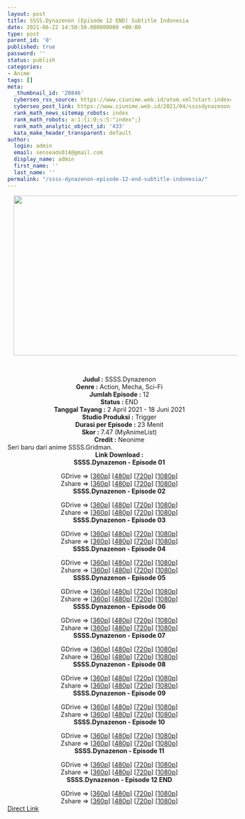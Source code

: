 ```yaml
---
layout: post
title: SSSS.Dynazenon (Episode 12 END) Subtitle Indonesia
date: 2021-06-22 14:50:58.000000000 +00:00
type: post
parent_id: '0'
published: true
password: ''
status: publish
categories:
- Anime
tags: []
meta:
  _thumbnail_id: '20846'
  cyberseo_rss_source: https://www.ciunime.web.id/atom.xml?start-index=151&max-results=150
  cyberseo_post_link: https://www.ciunime.web.id/2021/04/ssssdynazenon-subtitle-indonesia.html
  rank_math_news_sitemap_robots: index
  rank_math_robots: a:1:{i:0;s:5:"index";}
  rank_math_analytic_object_id: '433'
  kata_make_header_transparent: default
author:
  login: admin
  email: senseads014@gmail.com
  display_name: admin
  first_name: ''
  last_name: ''
permalink: "/ssss-dynazenon-episode-12-end-subtitle-indonesia/"
---
```

<div>
<div class="separator" style="clear: both; text-align: center;"><a href="https://1.bp.blogspot.com/-0hu4nCtbEd0/YGxGAzlmuLI/AAAAAAAAehY/iLtALbkSt8ELsEFwqjLrMqVpn--UxY-4ACLcBGAsYHQ/s1280/SSSS.Dynazenon.jpg" style="margin-left: 1em; margin-right: 1em;"><img border="0" data-original-height="720" data-original-width="1280" height="360" src="{{ site.baseurl }}/assets/2021/06/SSSS.Dynazenon.jpg" width="640" /></a></div>
<p><b><br /></b></div>
<div style="text-align: center;"><b style="font-weight: bold;">Judul</b><b style="font-weight: bold;"><b> </b>:</b> SSSS.Dynazenon</div>
<div style="text-align: center;"><b><b>Genre :</b></b> Action, Mecha, Sci-Fi</div>
<div style="text-align: center;"><b>Jumlah Episode :</b> 12<br /><b>Status : </b>END<br /><b>Tanggal Tayang :</b> 2 April 2021&nbsp;- 18 Juni 2021<br /><b>Studio Produksi :</b> Trigger<br /><b>Durasi per Episode :</b> 23 Menit</div>
<div style="text-align: center;"><b>Skor :</b> 7.47 (MyAnimeList)<br /><b>Credit :</b> Neonime</div>
<div style="text-align: center;"></div>
<div style="text-align: justify;">Seri baru dari anime SSSS.Gridman.</div>
<div style="text-align: justify;"></div>
<div style="text-align: justify;"></div>
<div style="text-align: center;"><b>Link Download :</b></div>
<div style="text-align: center;"><b>SSSS.Dynazenon - Episode 01</b></p>
<div style="text-align: center;">GDrive =&gt; [<a href="https://www.mp4upload.com/nau8hoylcqc5" target="_blank" rel="noopener">360p</a>] [<a href="https://drive.google.com/uc?export=download&amp;id=1nDGpbavF0yrP47I946xjp8O6dedAtN-w" target="_blank" rel="noopener">480p</a>] [<a href="https://drive.google.com/uc?export=download&amp;id=1vHdY2WQNsyTN9Mi2PpMWbLlbVjFM0Dte" target="_blank" rel="noopener">720p</a>] [<a href="https://acefile.co/f/41602087/neonime_ssss-dynazenon_-_01-1080p-zip" target="_blank" rel="noopener">1080p</a>]<br />Zshare =&gt; [<a href="https://www51.zippyshare.com/v/jGUBZFRC/file.html" target="_blank" rel="noopener">360p</a>] [<a href="https://www24.zippyshare.com/v/eGMRHaYE/file.html" target="_blank" rel="noopener">480p</a>] [<a href="https://www35.zippyshare.com/v/5EQUh3m3/file.html" target="_blank" rel="noopener">720p</a>] [<a href="https://www85.zippyshare.com/v/UlK3iB2O/file.html" target="_blank" rel="noopener">1080p</a>] </div>
<div style="text-align: center;"><b>SSSS.Dynazenon - Episode 02</b></p>
<div>GDrive =&gt; [<a href="https://www.mp4upload.com/8raysuhay9io" target="_blank" rel="noopener">360p</a>] [<a href="https://drive.google.com/uc?export=download&amp;id=1CDV4R0Y_fawtOARR4Hz950ap2ZAfOkMg" target="_blank" rel="noopener">480p</a>] [<a href="https://drive.google.com/uc?export=download&amp;id=1UcyQYH0-uwIbWOImUInGCraw2ii64VHV" target="_blank" rel="noopener">720p</a>] [<a href="https://drive.google.com/uc?export=download&amp;id=1i-h1xxFbUZ905jhAJS8pZ-40QagA-S2H" target="_blank" rel="noopener">1080p</a>]<br />Zshare =&gt; [<a href="https://www21.zippyshare.com/v/pRHxPnxu/file.html" target="_blank" rel="noopener">360p</a>] [<a href="https://www47.zippyshare.com/v/GoN5TFvb/file.html" target="_blank" rel="noopener">480p</a>] [<a href="https://www61.zippyshare.com/v/fo06y5iO/file.html" target="_blank" rel="noopener">720p</a>] [<a href="https://acefile.co/f/42320955/neonime_ssss-dynazenon-02-1080p-zip" target="_blank" rel="noopener">1080p</a>]</div>
<div><b>SSSS.Dynazenon - Episode 03</b></p>
<div>GDrive =&gt; [<a href="https://www.mp4upload.com/2isif6bw8eve" target="_blank" rel="noopener">360p</a>] [<a href="https://drive.google.com/uc?export=download&amp;id=1Y0hs9qHqe8i8kqOkOpxBJa3bF-4oBVkD" target="_blank" rel="noopener">480p</a>] [<a href="https://drive.google.com/uc?export=download&amp;id=1wy_D6Y74fd3gplIBlqkvDDRxXeFjuGPT" target="_blank" rel="noopener">720p</a>] [<a href="https://drive.google.com/uc?export=download&amp;id=1cwnhlUrf2LPJ0DEIq7iKMMCad-DKPG-t" target="_blank" rel="noopener">1080p</a>]<br />Zshare =&gt; [<a href="https://www86.zippyshare.com/v/CPVKjnLS/file.html" target="_blank" rel="noopener">360p</a>] [<a href="https://www107.zippyshare.com/v/H3sLAZMh/file.html" target="_blank" rel="noopener">480p</a>] [<a href="https://www48.zippyshare.com/v/B5tfTezd/file.html" target="_blank" rel="noopener">720p</a>] [<a href="https://www101.zippyshare.com/v/jf9c6Nal/file.html" target="_blank" rel="noopener">1080p</a>]</div>
</div>
<div><b>SSSS.Dynazenon - Episode 04</b></p>
<div>GDrive =&gt; [<a href="https://www.mp4upload.com/uydkdm3cg70h" target="_blank" rel="noopener">360p</a>] [<a href="https://drive.google.com/uc?export=download&amp;id=1xH-UMeRR_0YHY0NTG3NbHuVYLE-9UNON" target="_blank" rel="noopener">480p</a>] [<a href="https://drive.google.com/uc?export=download&amp;id=1zQeVaToa4HEN7_XIwGhojl5Y4Vw1CJan" target="_blank" rel="noopener">720p</a>] [<a href="https://drive.google.com/uc?export=download&amp;id=1wAhZoTOlwh1Mj206vkK6qgAhlAOaOSeD" target="_blank" rel="noopener">1080p</a>]<br />Zshare =&gt; [<a href="https://www101.zippyshare.com/v/kcd4q7AV/file.html" target="_blank" rel="noopener">360p</a>] [<a href="https://www21.zippyshare.com/v/bnDVMoWK/file.html" target="_blank" rel="noopener">480p</a>] [<a href="https://www93.zippyshare.com/v/9KOZyayF/file.html" target="_blank" rel="noopener">720p</a>] [<a href="https://www94.zippyshare.com/v/U4kiCgHu/file.html" target="_blank" rel="noopener">1080p</a>]</div>
</div>
<div><b>SSSS.Dynazenon - Episode 05</b></p>
<div>GDrive =&gt; [<a href="https://www.mp4upload.com/pnynmgbyq12g" target="_blank" rel="noopener">360p</a>] [<a href="https://drive.google.com/uc?export=download&amp;id=1ifYz43qRPWcF0ULPKS_0228cHzxhTixp" target="_blank" rel="noopener">480p</a>] [<a href="https://drive.google.com/uc?export=download&amp;id=1RMBheqD-IvRr-vICBKZEwKBS44mfDzzn" target="_blank" rel="noopener">720p</a>] [<a href="https://drive.google.com/uc?export=download&amp;id=1LQzxlVlotI_ieTMQJ8wiTDJFEEabPnyW" target="_blank" rel="noopener">1080p</a>]<br />Zshare =&gt; [<a href="https://www52.zippyshare.com/v/vI9ikFrC/file.html" target="_blank" rel="noopener">360p</a>] [<a href="https://www6.zippyshare.com/v/zWGJqRVH/file.html" target="_blank" rel="noopener">480p</a>] [<a href="https://www88.zippyshare.com/v/M8ljWECi/file.html" target="_blank" rel="noopener">720p</a>] [<a href="https://www67.zippyshare.com/v/qDaPy75N/file.html" target="_blank" rel="noopener">1080p</a>]</div>
</div>
<div><b>SSSS.Dynazenon - Episode 06</b></p>
<div>GDrive =&gt; [<a href="https://acefile.co/f/44939668/neonime_ssss-dynazenon_-_06-360p-zip" target="_blank" rel="noopener">360p</a>] [<a href="https://drive.google.com/uc?export=download&amp;id=1ccReMG6FSLENZnAbHFFmbk60__PP5RPB" target="_blank" rel="noopener">480p</a>] [<a href="https://drive.google.com/uc?export=download&amp;id=1mwwohWLJxQWoDBU7CWpO0HkNF4z0yAur" target="_blank" rel="noopener">720p</a>] [<a href="https://drive.google.com/uc?export=download&amp;id=13NAZRl_nQ59e8jYkRFR5cqfYXSmnFbfj" target="_blank" rel="noopener">1080p</a>]<br />Zshare =&gt; [<a href="https://mir.cr/0ACTYYZB" target="_blank" rel="noopener">360p</a>] [<a href="https://www62.zippyshare.com/v/Oly3oVFZ/file.html" target="_blank" rel="noopener">480p</a>] [<a href="https://www66.zippyshare.com/v/FNIBxPOX/file.html" target="_blank" rel="noopener">720p</a>] [<a href="https://www52.zippyshare.com/v/TIxjwgIC/file.html" target="_blank" rel="noopener">1080p</a>]</div>
</div>
<div><b>SSSS.Dynazenon - Episode 07</b></p>
<div>GDrive =&gt; [<a href="https://www.mp4upload.com/efqtz2e45nuv" target="_blank" rel="noopener">360p</a>] [<a href="https://drive.google.com/uc?export=download&amp;id=1KQ1Ixy1jx4fYYqMv6t7A-THVViRka5Nz" target="_blank" rel="noopener">480p</a>] [<a href="https://drive.google.com/uc?export=download&amp;id=1zBy-fswdLVROukp6FC_1FUzYWzGHnl2l" target="_blank" rel="noopener">720p</a>] [<a href="https://drive.google.com/uc?export=download&amp;id=1YQj7eu_5FflJ-xP6gxtuQF84PEt0YNlf" target="_blank" rel="noopener">1080p</a>]<br />Zshare =&gt; [<a href="https://www80.zippyshare.com/v/YAykKtdF/file.html" target="_blank" rel="noopener">360p</a>] [<a href="https://www19.zippyshare.com/v/LWSvWyGl/file.html" target="_blank" rel="noopener">480p</a>] [<a href="https://www42.zippyshare.com/v/EZx0HT7S/file.html" target="_blank" rel="noopener">720p</a>] [<a href="https://www67.zippyshare.com/v/hGqtrlzR/file.html" target="_blank" rel="noopener">1080p</a>]</div>
</div>
<div><b>SSSS.Dynazenon - Episode 08</b></p>
<div>GDrive =&gt; [<a href="https://www.mp4upload.com/7z0jw2o5w5db" target="_blank" rel="noopener">360p</a>] [<a href="https://drive.google.com/uc?export=download&amp;id=1nIBwbZ32J2rKd5fi7dUYBEsUbxJCvMvt" target="_blank" rel="noopener">480p</a>] [<a href="https://drive.google.com/uc?export=download&amp;id=1LEiO8IvYSIatWYQaaCu3URb_IvvZVsTI" target="_blank" rel="noopener">720p</a>] [<a href="https://drive.google.com/uc?export=download&amp;id=1qD_v2NbnBUO1Q9-z3ESd5W7OgVZZu-Dw" target="_blank" rel="noopener">1080p</a>]<br />Zshare =&gt; [<a href="https://www60.zippyshare.com/v/SEd6Ru2W/file.html" target="_blank" rel="noopener">360p</a>] [<a href="https://www16.zippyshare.com/v/7U61jRVJ/file.html" target="_blank" rel="noopener">480p</a>] [<a href="https://www93.zippyshare.com/v/l1t5giqq/file.html" target="_blank" rel="noopener">720p</a>] [<a href="https://www1.zippyshare.com/v/lHwrsCv2/file.html" target="_blank" rel="noopener">1080p</a>]</div>
</div>
<div><b>SSSS.Dynazenon - Episode 09</b></p>
<div>GDrive =&gt; [<a href="https://www.mp4upload.com/ke10bf182ubt" target="_blank" rel="noopener">360p</a>] [<a href="https://drive.google.com/uc?export=download&amp;id=1PKKLQirl2zJX0D1vEVj7tPTefoLiZE6u" target="_blank" rel="noopener">480p</a>] [<a href="https://drive.google.com/uc?export=download&amp;id=1y5XzlBkENw24EdvAZQQHvpDgpiGrB-lR" target="_blank" rel="noopener">720p</a>] [<a href="https://drive.google.com/uc?export=download&amp;id=1NgDxvo354iy9a8JgHmoTHB5UxE64Zhxh" target="_blank" rel="noopener">1080p</a>]<br />Zshare =&gt; [<a href="https://www40.zippyshare.com/v/ifiTba11/file.html" target="_blank" rel="noopener">360p</a>] [<a href="https://www40.zippyshare.com/v/BXrDVMhs/file.html" target="_blank" rel="noopener">480p</a>] [<a href="https://www65.zippyshare.com/v/3hvnpztT/file.html" target="_blank" rel="noopener">720p</a>] [<a href="https://www35.zippyshare.com/v/2U7gjgBu/file.html" target="_blank" rel="noopener">1080p</a>]</div>
</div>
<div><b>SSSS.Dynazenon - Episode 10</b></p>
<div>GDrive =&gt; [<a href="https://acefile.co/f/46782265/gatsunime-net-s4dynazenon_10_360p-mp4" target="_blank" rel="noopener">360p</a>] [<a href="https://acefile.co/f/46797140/neonime_ssss-dynazenon_-_10-480p-zip" target="_blank" rel="noopener">480p</a>] [<a href="https://acefile.co/f/46797332/neonime_ssss-dynazenon_-_10-720p-zip" target="_blank" rel="noopener">720p</a>] [<a href="https://acefile.co/f/46797658/neonime_ssss-dynazenon_-_10-1080p-zip" target="_blank" rel="noopener">1080p</a>]<br />Zshare =&gt; [<a href="https://www110.zippyshare.com/v/ddpdw4Hb/file.html" target="_blank" rel="noopener">360p</a>] [<a href="https://www2.zippyshare.com/v/OJdnHUy5/file.html" target="_blank" rel="noopener">480p</a>] [<a href="https://www78.zippyshare.com/v/npevI2J9/file.html" target="_blank" rel="noopener">720p</a>] [<a href="https://www113.zippyshare.com/v/32l2FxJH/file.html" target="_blank" rel="noopener">1080p</a>]</div>
</div>
<div><b>SSSS.Dynazenon - Episode 11</b></p>
<div>GDrive =&gt; [<a href="https://acefile.co/f/47291819/gatsunime-net-s4dynazenon_11_360p-mp4" target="_blank" rel="noopener">360p</a>] [<a href="https://acefile.co/f/47299064/neonime_ssss-dynazenon-11-480p-zip" target="_blank" rel="noopener">480p</a>] [<a href="https://acefile.co/f/47299048/neonime_ssss-dynazenon-11-720p-zip" target="_blank" rel="noopener">720p</a>] [<a href="https://acefile.co/f/47299043/neonime_ssss-dynazenon-11-1080p-zip" target="_blank" rel="noopener">1080p</a>]<br />Zshare =&gt; [<a href="https://www98.zippyshare.com/v/aDQHwRrg/file.html" target="_blank" rel="noopener">360p</a>] [<a href="https://www93.zippyshare.com/v/j3WYkhpm/file.html" target="_blank" rel="noopener">480p</a>] [<a href="https://www9.zippyshare.com/v/G7k7kcXW/file.html" target="_blank" rel="noopener">720p</a>] [<a href="https://www49.zippyshare.com/v/yJsVJGUR/file.html" target="_blank" rel="noopener">1080p</a>]</div>
</div>
<div><b>SSSS.Dynazenon - Episode 12 END</b></p>
<div>GDrive =&gt; [<a href="https://acefile.co/f/47861677/gatsunime-net-s4dynazenon_12_360p-mp4" target="_blank" rel="noopener">360p</a>] [<a href="https://acefile.co/f/47884437/neonime_ssss-dynazenon_-_12_end-480p-zip" target="_blank" rel="noopener">480p</a>] [<a href="https://acefile.co/f/47884434/neonime_ssss-dynazenon_-_12_end-720p-zip" target="_blank" rel="noopener">720p</a>] [<a href="https://acefile.co/f/47884430/neonime_ssss-dynazenon_-_12_end-1080p-zip" target="_blank" rel="noopener">1080p</a>]<br />Zshare =&gt; [<a href="https://www110.zippyshare.com/v/SMx9p3bG/file.html" target="_blank" rel="noopener">360p</a>] [<a href="https://www30.zippyshare.com/v/nCN9sCe8/file.html" target="_blank" rel="noopener">480p</a>] [<a href="https://www31.zippyshare.com/v/YdHPkbx7/file.html" target="_blank" rel="noopener">720p</a>] [<a href="https://www57.zippyshare.com/v/Y6PkroAd/file.html" target="_blank" rel="noopener">1080p</a>]</div>
</div>
</div>
</div>
<link rel="stylesheet" href="https://cdnjs.cloudflare.com/ajax/libs/font-awesome/4.7.0/css/font-awesome.min.css" />
<div class="divbtn"> <a href="https://handymansurrender.com/fihup8buzv?key=94550f7ce39444073321dde3b8782f97" class="btn"><i class="fa fa-download"></i> Direct Link</a> </div>
